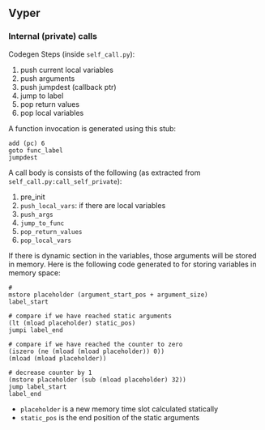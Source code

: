 ## Vyper
### Internal (private) calls
Codegen Steps (inside `self_call.py`):
1. push current local variables
2. push arguments
3. push jumpdest (callback ptr)
4. jump to label
5. pop return values
6. pop local variables

A function invocation is generated using this stub:
```
add (pc) 6
goto func_label
jumpdest
``` 

A call body is consists of the following (as extracted from `self_call.py:call_self_private`):
1. pre_init
2. `push_local_vars`: if there are local variables
3. `push_args`
4. `jump_to_func`
5. `pop_return_values`
6. `pop_local_vars`

If there is dynamic section in the variables, those arguments will be stored in memory. Here is the following code generated to for storing variables in memory space:
```
#
mstore placeholder (argument_start_pos + argument_size)
label_start

# compare if we have reached static arguments
(lt (mload placeholder) static_pos)
jumpi label_end

# compare if we have reached the counter to zero
(iszero (ne (mload (mload placeholder)) 0))
(mload (mload placeholder))

# decrease counter by 1
(mstore placeholder (sub (mload placeholder) 32)) 
jump label_start
label_end
```
* `placeholder` is a new memory time slot calculated statically
* `static_pos` is the end position of the static arguments
 